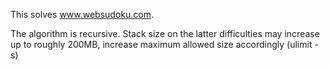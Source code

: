 This solves www.websudoku.com.

The algorithm is recursive. Stack size on the latter difficulties may increase up to roughly 200MB, increase maximum allowed size accordingly (ulimit -s) 
